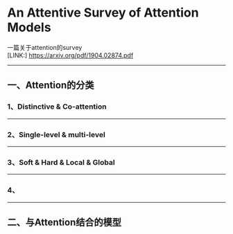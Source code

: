 # An Attentive Survey of Attention Models  
一篇关于attention的survey  
[LINK:] https://arxiv.org/pdf/1904.02874.pdf  

----  

## 一、Attention的分类  

### 1、Distinctive & Co-attention  

----  

### 2、Single-level & multi-level  

---- 

### 3、Soft & Hard & Local & Global  

---- 


### 4、  

----

## 二、与Attention结合的模型  

